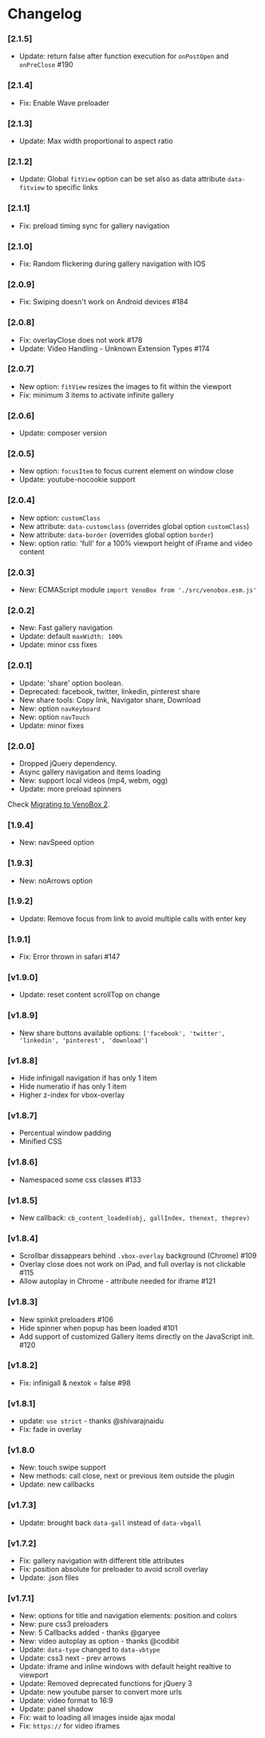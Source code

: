 # Changelog

### [2.1.5]
- Update: return false after function execution for `onPostOpen` and `onPreClose` #190

### [2.1.4]
- Fix: Enable Wave preloader

### [2.1.3]
- Update: Max width proportional to aspect ratio

### [2.1.2]
- Update: Global `fitView` option can be set also as data attribute `data-fitview` to specific links

### [2.1.1]
- Fix: preload timing sync for gallery navigation

### [2.1.0]
- Fix: Random flickering during gallery navigation with IOS

### [2.0.9]
- Fix: Swiping doesn't work on Android devices #184 

### [2.0.8]
- Fix: overlayClose does not work #178
- Update:  Video Handling - Unknown Extension Types #174 

### [2.0.7]
- New option: `fitView` resizes the images to fit within the viewport
- Fix: minimum 3 items to activate infinite gallery

### [2.0.6]
- Update: composer version

### [2.0.5]
- New option: `focusItem` to focus current element on window close
- Update: youtube-nocookie support

### [2.0.4]
- New option: `customClass`
- New attribute: `data-customclass` (overrides global option `customClass`) 
- New attribute: `data-border` (overrides global option `border`) 
- New: option ratio: 'full' for a 100% viewport height of iFrame and video content

### [2.0.3]
- New: ECMAScript module `import VenoBox from './src/venobox.esm.js'`

### [2.0.2]
- New: Fast gallery navigation
- Update: default `maxWidth: 100%`
- Update: minor css fixes

### [2.0.1]
- Update: 'share' option boolean.
- Deprecated: facebook, twitter, linkedin, pinterest share
- New share tools: Copy link, Navigator share, Download
- New: option `navKeyboard`
- New: option `navTouch`
- Update: minor fixes

### [2.0.0]
- Dropped jQuery dependency.
- Async gallery navigation and items loading
- New: support local videos (mp4, webm, ogg) 
- Update: more preload spinners

Check [Migrating to VenoBox 2](https://github.com/nicolafranchini/VenoBox/wiki).

### [1.9.4]
- New: navSpeed option

### [1.9.3]
- New: noArrows option

### [1.9.2]
- Update: Remove focus from link to avoid multiple calls with enter key

### [1.9.1]
- Fix: Error thrown in safari #147 

### [v1.9.0]
- Update:  reset content scrollTop on change

### [v1.8.9]
- New share buttons
available options: `['facebook', 'twitter', 'linkedin', 'pinterest', 'download']`

### [v1.8.8]
- Hide infinigall navigation if has only 1 item
- Hide numeratio if has only 1 item
- Higher z-index for vbox-overlay

### [v1.8.7]
- Percentual window padding 
- Minified CSS

### [v1.8.6]
- Namespaced some css classes #133 

### [v1.8.5]
- New callback: `cb_content_loaded(obj, gallIndex, thenext, theprev)`

### [v1.8.4]
- Scrollbar dissappears behind `.vbox-overlay` background (Chrome) #109
- Overlay close does not work on iPad, and full overlay is not clickable #115
- Allow autoplay in Chrome - attribute needed for iframe #121

### [v1.8.3]
- New spinkit preloaders #106
- Hide spinner when popup has been loaded #101
- Add support of customized Gallery items directly on the JavaScript init. #120

### [v1.8.2]
- Fix: infinigall & nextok = false #98 

### [v1.8.1]
- update: `use strict` - thanks @shivarajnaidu
- Fix: fade in overlay

### [v1.8.0
- New: touch swipe support
- New methods: call close, next or previous item outside the plugin
- Update: new callbacks

### [v1.7.3]
- Update: brought back `data-gall` instead of `data-vbgall`

### [v1.7.2]
- Fix: gallery navigation with different title attributes
- Fix: position absolute for preloader to avoid scroll overlay
- Update: .json files

### [v1.7.1]
- New: options for title and navigation elements: position and colors
- New: pure css3 preloaders
- New: 5 Callbacks added - thanks @garyee
- New: video autoplay as option - thanks @codibit
- Update: `data-type` changed to `data-vbtype`
- Update: css3 next - prev arrows
- Update: iframe and inline windows with default height realtive to viewport
- Update: Removed deprecated functions for jQuery 3
- Update: new youtube parser to convert more urls
- Update: video format to 16:9
- Update: panel shadow
- Fix: wait to loading all images inside ajax modal
- Fix: `https://` for video iframes
